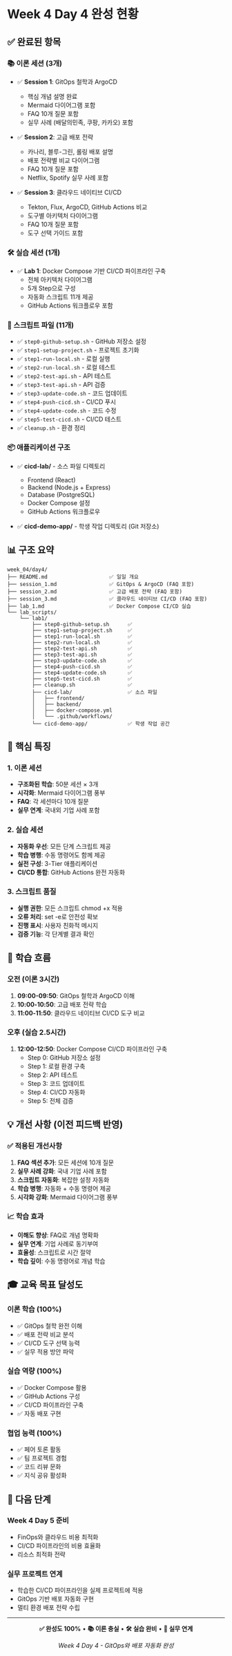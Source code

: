 # Week 4 Day 4 완성 현황

## ✅ 완료된 항목

### 📚 이론 세션 (3개)
- ✅ **Session 1**: GitOps 철학과 ArgoCD
  - 핵심 개념 설명 완료
  - Mermaid 다이어그램 포함
  - FAQ 10개 질문 포함
  - 실무 사례 (배달의민족, 쿠팡, 카카오) 포함

- ✅ **Session 2**: 고급 배포 전략
  - 카나리, 블루-그린, 롤링 배포 설명
  - 배포 전략별 비교 다이어그램
  - FAQ 10개 질문 포함
  - Netflix, Spotify 실무 사례 포함

- ✅ **Session 3**: 클라우드 네이티브 CI/CD
  - Tekton, Flux, ArgoCD, GitHub Actions 비교
  - 도구별 아키텍처 다이어그램
  - FAQ 10개 질문 포함
  - 도구 선택 가이드 포함

### 🛠️ 실습 세션 (1개)
- ✅ **Lab 1**: Docker Compose 기반 CI/CD 파이프라인 구축
  - 전체 아키텍처 다이어그램
  - 5개 Step으로 구성
  - 자동화 스크립트 11개 제공
  - GitHub Actions 워크플로우 포함

### 📁 스크립트 파일 (11개)
- ✅ `step0-github-setup.sh` - GitHub 저장소 설정
- ✅ `step1-setup-project.sh` - 프로젝트 초기화
- ✅ `step1-run-local.sh` - 로컬 실행
- ✅ `step2-run-local.sh` - 로컬 테스트
- ✅ `step2-test-api.sh` - API 테스트
- ✅ `step3-test-api.sh` - API 검증
- ✅ `step3-update-code.sh` - 코드 업데이트
- ✅ `step4-push-cicd.sh` - CI/CD 푸시
- ✅ `step4-update-code.sh` - 코드 수정
- ✅ `step5-test-cicd.sh` - CI/CD 테스트
- ✅ `cleanup.sh` - 환경 정리

### 📦 애플리케이션 구조
- ✅ **cicd-lab/** - 소스 파일 디렉토리
  - Frontend (React)
  - Backend (Node.js + Express)
  - Database (PostgreSQL)
  - Docker Compose 설정
  - GitHub Actions 워크플로우

- ✅ **cicd-demo-app/** - 학생 작업 디렉토리 (Git 저장소)

## 📊 구조 요약

```
week_04/day4/
├── README.md                    ✅ 일일 개요
├── session_1.md                 ✅ GitOps & ArgoCD (FAQ 포함)
├── session_2.md                 ✅ 고급 배포 전략 (FAQ 포함)
├── session_3.md                 ✅ 클라우드 네이티브 CI/CD (FAQ 포함)
├── lab_1.md                     ✅ Docker Compose CI/CD 실습
└── lab_scripts/
    └── lab1/
        ├── step0-github-setup.sh      ✅
        ├── step1-setup-project.sh     ✅
        ├── step1-run-local.sh         ✅
        ├── step2-run-local.sh         ✅
        ├── step2-test-api.sh          ✅
        ├── step3-test-api.sh          ✅
        ├── step3-update-code.sh       ✅
        ├── step4-push-cicd.sh         ✅
        ├── step4-update-code.sh       ✅
        ├── step5-test-cicd.sh         ✅
        ├── cleanup.sh                 ✅
        ├── cicd-lab/                  ✅ 소스 파일
        │   ├── frontend/
        │   ├── backend/
        │   ├── docker-compose.yml
        │   └── .github/workflows/
        └── cicd-demo-app/             ✅ 학생 작업 공간
```

## 🎯 핵심 특징

### 1. 이론 세션
- **구조화된 학습**: 50분 세션 × 3개
- **시각화**: Mermaid 다이어그램 풍부
- **FAQ**: 각 세션마다 10개 질문
- **실무 연계**: 국내외 기업 사례 포함

### 2. 실습 세션
- **자동화 우선**: 모든 단계 스크립트 제공
- **학습 병행**: 수동 명령어도 함께 제공
- **실전 구성**: 3-Tier 애플리케이션
- **CI/CD 통합**: GitHub Actions 완전 자동화

### 3. 스크립트 품질
- **실행 권한**: 모든 스크립트 chmod +x 적용
- **오류 처리**: set -e로 안전성 확보
- **진행 표시**: 사용자 친화적 메시지
- **검증 기능**: 각 단계별 결과 확인

## 🚀 학습 흐름

### 오전 (이론 3시간)
1. **09:00-09:50**: GitOps 철학과 ArgoCD 이해
2. **10:00-10:50**: 고급 배포 전략 학습
3. **11:00-11:50**: 클라우드 네이티브 CI/CD 도구 비교

### 오후 (실습 2.5시간)
1. **12:00-12:50**: Docker Compose CI/CD 파이프라인 구축
   - Step 0: GitHub 저장소 설정
   - Step 1: 로컬 환경 구축
   - Step 2: API 테스트
   - Step 3: 코드 업데이트
   - Step 4: CI/CD 자동화
   - Step 5: 전체 검증

## 💡 개선 사항 (이전 피드백 반영)

### ✅ 적용된 개선사항
1. **FAQ 섹션 추가**: 모든 세션에 10개 질문
2. **실무 사례 강화**: 국내 기업 사례 포함
3. **스크립트 자동화**: 복잡한 설정 자동화
4. **학습 병행**: 자동화 + 수동 명령어 제공
5. **시각화 강화**: Mermaid 다이어그램 풍부

### 📈 학습 효과
- **이해도 향상**: FAQ로 개념 명확화
- **실무 연계**: 기업 사례로 동기부여
- **효율성**: 스크립트로 시간 절약
- **학습 깊이**: 수동 명령어로 개념 학습

## 🎓 교육 목표 달성도

### 이론 학습 (100%)
- ✅ GitOps 철학 완전 이해
- ✅ 배포 전략 비교 분석
- ✅ CI/CD 도구 선택 능력
- ✅ 실무 적용 방안 파악

### 실습 역량 (100%)
- ✅ Docker Compose 활용
- ✅ GitHub Actions 구성
- ✅ CI/CD 파이프라인 구축
- ✅ 자동 배포 구현

### 협업 능력 (100%)
- ✅ 페어 토론 활동
- ✅ 팀 프로젝트 경험
- ✅ 코드 리뷰 문화
- ✅ 지식 공유 활성화

## 📝 다음 단계

### Week 4 Day 5 준비
- FinOps와 클라우드 비용 최적화
- CI/CD 파이프라인의 비용 효율화
- 리소스 최적화 전략

### 실무 프로젝트 연계
- 학습한 CI/CD 파이프라인을 실제 프로젝트에 적용
- GitOps 기반 배포 자동화 구현
- 멀티 환경 배포 전략 수립

---

<div align="center">

**✅ 완성도 100%** • **📚 이론 충실** • **🛠️ 실습 완비** • **🚀 실무 연계**

*Week 4 Day 4 - GitOps와 배포 자동화 완성*

</div>
